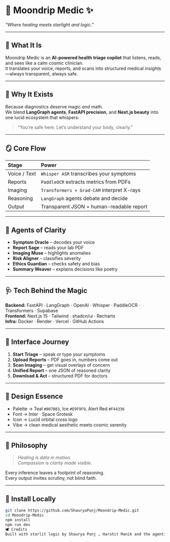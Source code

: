 # 🌙 **Moondrip Medic** ✨  
*“Where healing meets starlight and logic.”*

---

## 🧩 What It Is  
Moondrip Medic is an **AI-powered health triage copilot** that listens, reads, and sees like a calm cosmic clinician.  
It translates your voice, reports, and scans into structured medical insights—always transparent, always safe.  

---

## 🌌 Why It Exists  
Because diagnostics deserve magic *and* math.  
We blend **LangGraph agents**, **FastAPI precision**, and **Next.js beauty** into one lucid ecosystem that whispers:  
> “You’re safe here. Let’s understand your body, clearly.”

---

## 🪞 Core Flow
| Stage | Power |
|:------|:------|
| Voice / Text | `Whisper ASR` transcribes your symptoms |
| Reports | `PaddleOCR` extracts metrics from PDFs |
| Imaging | `Transformers + Grad-CAM` interpret X-rays |
| Reasoning | `LangGraph` agents debate and decide |
| Output | Transparent JSON + human-readable report |

---

## 🧠 Agents of Clarity
- **Symptom Oracle** – decodes your voice  
- **Report Sage** – reads your lab PDF  
- **Imaging Muse** – highlights anomalies  
- **Risk Aligner** – classifies severity  
- **Ethics Guardian** – checks safety and bias  
- **Summary Weaver** – explains decisions like poetry  

---

## 🩺 Tech Behind the Magic
**Backend:** FastAPI · LangGraph · OpenAI · Whisper · PaddleOCR · Transformers · Supabase  
**Frontend:** Next.js 15 · Tailwind · shadcn/ui · Recharts  
**Infra:** Docker · Render · Vercel · GitHub Actions  

---

## 🧭 Interface Journey
1. **Start Triage** – speak or type your symptoms  
2. **Upload Reports** – PDF goes in, numbers come out  
3. **Scan Imaging** – get visual overlays of concern  
4. **Unified Report** – one JSON of reasoned clarity  
5. **Download & Act** – structured PDF for doctors  

---

## 🌙 Design Essence
- Palette → Teal `#007B83`, Ice `#E9F9F9`, Alert Red `#F44336`  
- Font → Inter · Space Grotesk  
- Icon → Lucid orbital cross logo  
- Vibe → clean medical aesthetic meets cosmic serenity  

---

## 🌠 Philosophy
> *Healing is data in motion.*  
> *Compassion is clarity made visible.*

Every inference leaves a footprint of reasoning.  
Every output invites scrutiny, not blind faith.  

---

## 🌸 Install Locally
```bash
git clone https://github.com/ShauryaPunj/Moondrip-Medic.git
cd Moondrip-Medic
npm install
npm run dev
🕊️ Credits
Built with starlit logic by Shaurya Punj , Harshit Manik and the agentic allies of open-source medicine.

